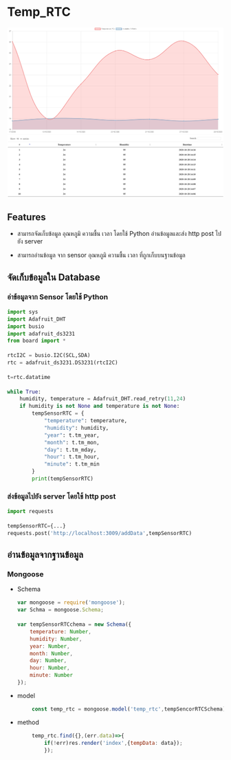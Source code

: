 # Temp_RTC

![pic1](image/pic1.jpg)
![pic2](image/pic2.jpg)

## Features

- สามารถจัดเก็บข้อมูล อุณหภูมิ ความชื้น เวลา โดยใช้ Python อ่านข้อมูลและส่ง http post ไปยัง server     

- สามารถอ่านข้อมูล จาก sensor อุณหภูมิ ความชื้น เวลา ที่ถูกเก็บบนฐานข้อมูล

## จัดเก็บข้อมูลใน Database

### อ่าข้อมูลจาก Sensor โดยใช้ Python

```py
import sys
import Adafruit_DHT
import busio
import adafruit_ds3231
from board import *

rtcI2C = busio.I2C(SCL,SDA)
rtc = adafruit_ds3231.DS3231(rtcI2C)

t=rtc.datatime

while True:
    humidity, temperature = Adafruit_DHT.read_retry(11,24)
    if humidity is not None and temperature is not None:
        tempSensorRTC = {
            "temperature": temperature,
            "humidity": humidity,
            "year": t.tm_year,
            "month": t.tm_mon,
            "day": t.tm_mday,
            "hour": t.tm_hour,
            "minute": t.tm_min
        }
        print(tempSensorRTC)
```

### ส่งข้อมูลไปยัง server โดยใช้ http post
```py
import requests

tempSensorRTC={...}
requests.post('http://localhost:3009/addData',tempSensorRTC)
```

## อ่านข้อมูลจากฐานข้อมูล

### Mongoose
- Schema
    ```js
    var mongoose = require('mongoose');
    var Schma = mongoose.Schema;

    var tempSensorRTCchema = new Schema({
        temperature: Number,
        humidity: Number,
        year: Number,
        month: Number,
        day: Number,
        hour: Number,
        minute: Number
    });
    ```

- model

```js
        const temp_rtc = mongoose.model('temp_rtc',tempSencorRTCSchema);
```

- method

```js
        temp_rtc.find({},(err.data)=>{
            if(!err)res.render('index',{tempData: data});
            });
```    